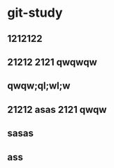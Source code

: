 # git-study

## 1212122

## 21212 2121 qwqwqw

## qwqw;ql;wl;w

## 21212 asas 2121 qwqw 
## sasas

## ass